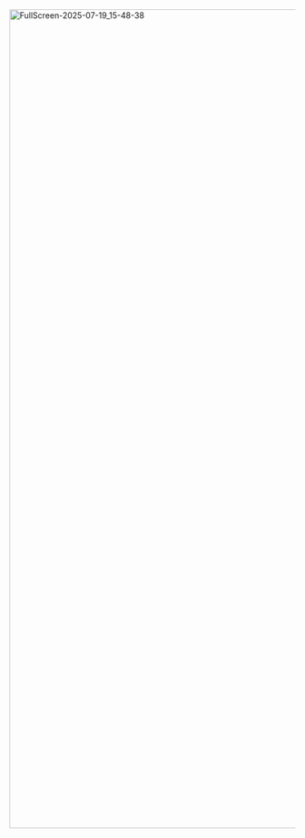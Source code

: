 <img width="3440" height="1440" alt="FullScreen-2025-07-19_15-48-38" src="https://github.com/user-attachments/assets/0b800939-4c8a-475d-a0ff-ca6be458f3c4" />
